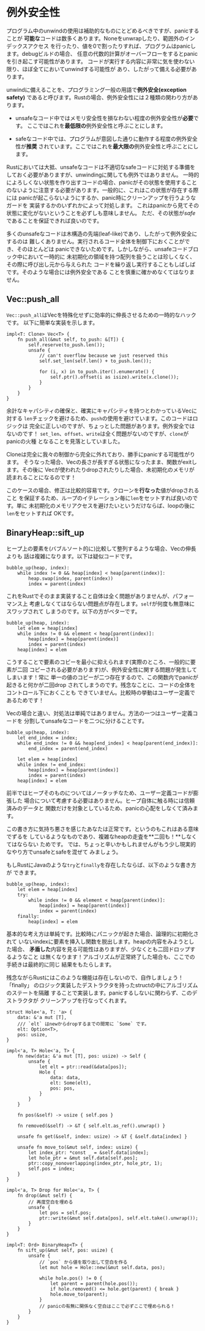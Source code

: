 <!-- # Exception Safety -->
# 例外安全性

<!--
Although programs should use unwinding sparingly, there's a lot of code that
*can* panic. If you unwrap a None, index out of bounds, or divide by 0, your
program will panic. On debug builds, every arithmetic operation can panic
if it overflows. Unless you are very careful and tightly control what code runs,
pretty much everything can unwind, and you need to be ready for it.
-->
プログラム中のunwindの使用は補助的なものにとどめるべきですが、panicすることが
**可能な**コードは数多くあります。Noneをunwrapしたり、範囲外のインデックスアクセス
を行ったり、値を0で割ったりすれば、プログラムはpanicします。debugビルドの場合、
任意の代数的計算がオーバーフローをするとpanicを引き起こす可能性があります。
コードが実行する内容に非常に気を使わない限り、ほぼ全てにおいてunwindする可能性が
あり、したがって備える必要があります。

<!--
Being ready for unwinding is often referred to as *exception safety*
in the broader programming world. In Rust, there are two levels of exception
safety that one may concern themselves with:
-->
unwindに備えることを、プログラミング一般の用語で**例外安全(exception safety)**
であると呼びます。Rustの場合、例外安全性には２種類の関わり方があります。


<!--
* In unsafe code, we *must* be exception safe to the point of not violating
  memory safety. We'll call this *minimal* exception safety.
-->
* unsafeなコード中ではメモリ安全性を損なわない程度の例外安全性が**必要**です。
ここではこれを**最低限の**例外安全性と呼ぶことにします。

<!--
* In safe code, it is *good* to be exception safe to the point of your program
  doing the right thing. We'll call this *maximal* exception safety.
 -->
* safeなコード中では、プログラムが意図した通りに動作する程度の例外安全性が**推奨**
されています。ここではこれを**最大限の**例外安全性と呼ぶことにします。

<!--
As is the case in many places in Rust, Unsafe code must be ready to deal with
bad Safe code when it comes to unwinding. Code that transiently creates
unsound states must be careful that a panic does not cause that state to be
used. Generally this means ensuring that only non-panicking code is run while
these states exist, or making a guard that cleans up the state in the case of
a panic. This does not necessarily mean that the state a panic witnesses is a
fully coherent state. We need only guarantee that it's a *safe* state.
-->
Rustにおいては大抵、unsafeなコードは不適切なsafeコードに対処する準備を
しておく必要がありますが、unwindingに関しても例外ではありません。
一時的によろしくない状態を作り出すコードの場合、panicがその状態を使用すること
のないように注意する必要があります。一般的に、これはこの状態が存在する際には
panicが起こらないようにするか、panic時にクリーンアップを行うようなガードを
実装するかのいずれかによって対処します。
これはpanicから見てその状態に変化がないということを必ずしも意味しません。
ただ、その状態が*safe*であることを保証できれば良いのです。

<!--
Most Unsafe code is leaf-like, and therefore fairly easy to make exception-safe.
It controls all the code that runs, and most of that code can't panic. However
it is not uncommon for Unsafe code to work with arrays of temporarily
uninitialized data while repeatedly invoking caller-provided code. Such code
needs to be careful and consider exception safety.
-->
多くのunsafeなコードは木構造の先端(leaf-like)であり、したがって例外安全にするのは
難しくありません。実行されるコード全体を制御下におくことができ、そのほとんどは
panicできないためです。しかしながら、unsafeコードブロック中において一時的に
未初期化の領域を持つ配列を扱うことは珍しくなく、その際に呼び出し元から与えられた
コードを繰り返し実行することもしばしばです。そのような場合には例外安全である
ことを慎重に確かめなくてはなりません。


## Vec::push_all

<!--
`Vec::push_all` is a temporary hack to get extending a Vec by a slice reliably
efficient without specialization. Here's a simple implementation:
-->
`Vec::push_all`はVecを特殊化せずに効率的に伸長させるための一時的なハックです。
以下に簡単な実装を示します。

```rust,ignore
impl<T: Clone> Vec<T> {
    fn push_all(&mut self, to_push: &[T]) {
        self.reserve(to_push.len());
        unsafe {
            // can't overflow because we just reserved this
            self.set_len(self.len() + to_push.len());

            for (i, x) in to_push.iter().enumerate() {
                self.ptr().offset(i as isize).write(x.clone());
            }
        }
    }
}
```

<!--
We bypass `push` in order to avoid redundant capacity and `len` checks on the
Vec that we definitely know has capacity. The logic is totally correct, except
there's a subtle problem with our code: it's not exception-safe! `set_len`,
`offset`, and `write` are all fine; `clone` is the panic bomb we over-looked.
-->
余計なキャパシティの確保と、確実にキャパシティを持つとわかっているVecに対する
`len`チェックを避けるため、`push`の使用を避けています。このコードはロジックは
完全に正しいのですが、ちょっとした問題があります。例外安全ではないのです！
`set_len`、`offset`、`write`は全く問題がないのですが、`clone`がpanicの火種
となることを見落としていました。

<!--
Clone is completely out of our control, and is totally free to panic. If it
does, our function will exit early with the length of the Vec set too large. If
the Vec is looked at or dropped, uninitialized memory will be read!
-->
Cloneは完全に我々の制御から完全に外れており、勝手にpanicする可能性がります。
そうなった場合、Vecの長さが長すぎる状態になったまま、関数がexitします。その後に
Vecが使われたりdropされたりした場合、未初期化のメモリが読まれることになるのです！

<!--
The fix in this case is fairly simple. If we want to guarantee that the values
we *did* clone are dropped, we can set the `len` every loop iteration. If we
just want to guarantee that uninitialized memory can't be observed, we can set
the `len` after the loop.
-->
このケースの場合、修正は比較的容易です。クローンを**行なった**値がdropされること
を保証するため、ループのイテレーション毎に`len`をセットすれば良いのです。単に
未初期化のメモリアクセスを避けたいというだけならば、loopの後に`len`をセットすれば
OKです。



## BinaryHeap::sift_up

<!--
Bubbling an element up a heap is a bit more complicated than extending a Vec.
The pseudocode is as follows:
-->
ヒープ上の要素を(バブルソート的に)比較して整列するような場合、Vecの伸長よりも
話は複雑になります。以下は疑似コードです。

```text
bubble_up(heap, index):
    while index != 0 && heap[index] < heap[parent(index)]:
        heap.swap(index, parent(index))
        index = parent(index)

```

<!--
A literal transcription of this code to Rust is totally fine, but has an annoying
performance characteristic: the `self` element is swapped over and over again
uselessly. We would rather have the following:
-->
これをRustでそのまま実装すること自体は全く問題がありませんが、パフォーマンス上
考慮しなくてはならない問題点が存在します。`self`が何度も無意味にスワップされて
しまうのです。以下の方がベターです。

```text
bubble_up(heap, index):
    let elem = heap[index]
    while index != 0 && element < heap[parent(index)]:
        heap[index] = heap[parent(index)]
        index = parent(index)
    heap[index] = elem
```

<!--
This code ensures that each element is copied as little as possible (it is in
fact necessary that elem be copied twice in general). However it now exposes
some exception safety trouble! At all times, there exists two copies of one
value. If we panic in this function something will be double-dropped.
Unfortunately, we also don't have full control of the code: that comparison is
user-defined!
-->
こうすることで要素のコピーを最小に抑えられます(実際のところ、一般的に要素が二回
コピーされる必要があります)が、例外安全性に関する問題が発生してしまいます！常に
単一の値のコピーが二つ存在するので、この関数内でpanicが起きると何かが二回drop
されてしまうのです。残念なことに、コードの全体をコントロール下におくことも
できていません。比較時の挙動はユーザー定義であるためです！

<!--
Unlike Vec, the fix isn't as easy here. One option is to break the user-defined
code and the unsafe code into two separate phases:
-->
Vecの場合と違い、対処法は単純ではありません。方法の一つはユーザー定義コードを
分割してunsafeなコードを二つに分けることです。

```text
bubble_up(heap, index):
    let end_index = index;
    while end_index != 0 && heap[end_index] < heap[parent(end_index)]:
        end_index = parent(end_index)

    let elem = heap[index]
    while index != end_index:
        heap[index] = heap[parent(index)]
        index = parent(index)
    heap[index] = elem
```

<!--
If the user-defined code blows up, that's no problem anymore, because we haven't
actually touched the state of the heap yet. Once we do start messing with the
heap, we're working with only data and functions that we trust, so there's no
concern of panics.
-->
前半ではヒープそのものについてはノータッチなため、ユーザー定義コードが膨張した
場合について考慮する必要はありません。ヒープ自体に触る時には信頼済みのデータと
関数だけを対象としているため、panicの心配をしなくて済みます。

<!--
Perhaps you're not happy with this design. Surely it's cheating! And we have
to do the complex heap traversal *twice*! Alright, let's bite the bullet. Let's
intermix untrusted and unsafe code *for reals*.
-->
この書き方に気持ち悪さを感じたあなたは正常です。というのもこれはある意味でずるを
しているようなものであり、複雑なheapの走査を**二回も！**しなくてはならない
ためです。
では、ちょっと辛いかもしれませんがもう少し現実的なやり方でunsafeとsafeを混ぜて
みましょう。

<!--
If Rust had `try` and `finally` like in Java, we could do the following:
-->
もしRustにJavaのような`try`と`finally`を存在したならば、以下のような書き方が
できます。

```text
bubble_up(heap, index):
    let elem = heap[index]
    try:
        while index != 0 && element < heap[parent(index)]:
            heap[index] = heap[parent(index)]
            index = parent(index)
    finally:
        heap[index] = elem
```

<!--
The basic idea is simple: if the comparison panics, we just toss the loose
element in the logically uninitialized index and bail out. Anyone who observes
the heap will see a potentially *inconsistent* heap, but at least it won't
cause any double-drops! If the algorithm terminates normally, then this
operation happens to coincide precisely with the how we finish up regardless.
-->
基本的な考え方は単純です。比較時にパニックが起きた場合、論理的に初期化されて
いないindexに要素を挿入し関数を脱出します。heapの内容をみようとした場合、
**矛盾した**内容を見る可能性はありますが、少なくとも二回ドロップするようなこと
は無くなります！アルゴリズムが正常終了した場合も、ここでの手続きは最終的に同じ
結果をもたらします。

<!--
Sadly, Rust has no such construct, so we're going to need to roll our own! The
way to do this is to store the algorithm's state in a separate struct with a
destructor for the "finally" logic. Whether we panic or not, that destructor
will run and clean up after us.
-->
残念ながらRustにはこのような機能は存在しないので、自作しましょう！「finally」
のロジック実装したデストラクタを持ったstructの中にアルゴリズムのステートを隔離
することで実装します。panicするしないに関わらず、このデストラクタが
クリーンアップを行なってくれます。

```rust,ignore
struct Hole<'a, T: 'a> {
    data: &'a mut [T],
    /// `elt` はnewからdropするまでの間常に `Some` です。
    elt: Option<T>,
    pos: usize,
}

impl<'a, T> Hole<'a, T> {
    fn new(data: &'a mut [T], pos: usize) -> Self {
        unsafe {
            let elt = ptr::read(&data[pos]);
            Hole {
                data: data,
                elt: Some(elt),
                pos: pos,
            }
        }
    }

    fn pos(&self) -> usize { self.pos }

    fn removed(&self) -> &T { self.elt.as_ref().unwrap() }

    unsafe fn get(&self, index: usize) -> &T { &self.data[index] }

    unsafe fn move_to(&mut self, index: usize) {
        let index_ptr: *const _ = &self.data[index];
        let hole_ptr = &mut self.data[self.pos];
        ptr::copy_nonoverlapping(index_ptr, hole_ptr, 1);
        self.pos = index;
    }
}

impl<'a, T> Drop for Hole<'a, T> {
    fn drop(&mut self) {
        // 再度空白を埋める
        unsafe {
            let pos = self.pos;
            ptr::write(&mut self.data[pos], self.elt.take().unwrap());
        }
    }
}

impl<T: Ord> BinaryHeap<T> {
    fn sift_up(&mut self, pos: usize) {
        unsafe {
            // `pos` から値を取り出して空白を作る
            let mut hole = Hole::new(&mut self.data, pos);

            while hole.pos() != 0 {
                let parent = parent(hole.pos());
                if hole.removed() <= hole.get(parent) { break }
                hole.move_to(parent);
            }
            // panicの有無に関係なく空白はここで必ずここで埋められる！
        }
    }
}
```
